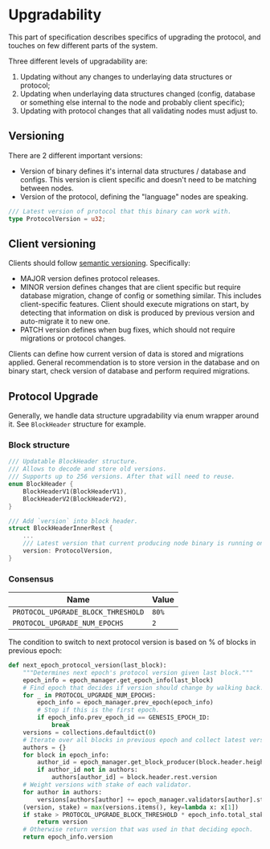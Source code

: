 # Upgradability

This part of specification describes specifics of upgrading the protocol, and touches on few different parts of the system.

Three different levels of upgradability are:
1. Updating without any changes to underlaying data structures or protocol;
2. Updating when underlaying data structures changed (config, database or something else internal to the node and probably client specific);
3. Updating with protocol changes that all validating nodes must adjust to.

## Versioning

There are 2 different important versions:
- Version of binary defines it's internal data structures / database and configs. This version is client specific and doesn't need to be matching between nodes.
- Version of the protocol, defining the "language" nodes are speaking.

```rust
/// Latest version of protocol that this binary can work with.
type ProtocolVersion = u32;
```

## Client versioning

Clients should follow [semantic versioning](https://semver.org/).
Specifically:
 - MAJOR version defines protocol releases.
 - MINOR version defines changes that are client specific but require database migration, change of config or something similar. This includes client-specific features. Client should execute migrations on start, by detecting that information on disk is produced by previous version and auto-migrate it to new one.
  - PATCH version defines when bug fixes, which should not require migrations or protocol changes.

Clients can define how current version of data is stored and migrations applied.
General recommendation is to store version in the database and on binary start, check version of database and perform required migrations.

## Protocol Upgrade

Generally, we handle data structure upgradability via enum wrapper around it. See `BlockHeader` structure for example.

### Block structure

```rust
/// Updatable BlockHeader structure.
/// Allows to decode and store old versions.
/// Supports up to 256 versions. After that will need to reuse.
enum BlockHeader {
    BlockHeaderV1(BlockHeaderV1),
    BlockHeaderV2(BlockHeaderV2),
}

/// Add `version` into block header.
struct BlockHeaderInnerRest {
    ...
    /// Latest version that current producing node binary is running on.
    version: ProtocolVersion,
}
```

### Consensus

| Name | Value |
| - | - |
| `PROTOCOL_UPGRADE_BLOCK_THRESHOLD` | `80%` |
| `PROTOCOL_UPGRADE_NUM_EPOCHS` | `2` |

The condition to switch to next protocol version is based on % of blocks in previous epoch:

```python
def next_epoch_protocol_version(last_block):
    """Determines next epoch's protocol version given last block."""
    epoch_info = epoch_manager.get_epoch_info(last_block)
    # Find epoch that decides if version should change by walking back.
    for _ in PROTOCOL_UPGRADE_NUM_EPOCHS:
        epoch_info = epoch_manager.prev_epoch(epoch_info)
        # Stop if this is the first epoch.
        if epoch_info.prev_epoch_id == GENESIS_EPOCH_ID:
            break
    versions = collections.defaultdict(0)
    # Iterate over all blocks in previous epoch and collect latest version for each validator.
    authors = {}
    for block in epoch_info:
        author_id = epoch_manager.get_block_producer(block.header.height)
        if author_id not in authors:
            authors[author_id] = block.header.rest.version
    # Weight versions with stake of each validator.
    for author in authors:
        versions[authors[author] += epoch_manager.validators[author].stake
    (version, stake) = max(versions.items(), key=lambda x: x[1])
    if stake > PROTOCOL_UPGRADE_BLOCK_THRESHOLD * epoch_info.total_stake:
        return version
    # Otherwise return version that was used in that deciding epoch.
    return epoch_info.version
```
